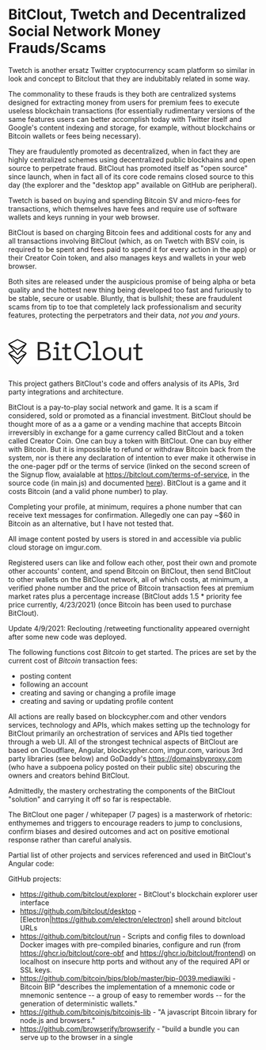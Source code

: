 # BitClout, Twetch and Decentralized Social Network Money Frauds/Scams
Twetch is another ersatz Twitter cryptocurrency scam platform so similar in look and concept to Bitclout that they are indubitably related in some way.

The commonality to these frauds is they both are centralized systems designed for extracting money from users for premium fees to execute useless blockchain transactions (for essentially rudimentary versions of the same features users can better accomplish today with Twitter itself and Google's content indexing and storage, for example, without blockchains or Bitcoin wallets or fees being necessary).

They are fraudulently promoted as decentralized, when in fact they are highly centralized schemes using decentralized public blockhains and open source to perpetrate fraud.  BitClout has promoted itself as "open source" since launch, when in fact all of its core code remains closed source to this day (the explorer and the "desktop app" available on GitHub are peripheral).

Twetch is based on buying and spending Bitcoin SV and micro-fees for transactions, which themselves have fees and require use of software wallets and keys running in your web browser.

BitClout is based on charging Bitcoin fees and additional costs for any and all transactions involving BitClout (which, as on Twetch with BSV coin, is required to be spent and fees paid to spend it for every action in the app) or their Creator Coin token, and also manages keys and wallets in your web browser.

Both sites are released under the auspicious promise of being alpha or beta quality and the hottest new thing being developed too fast and furiously to be stable, secure or usable.  Bluntly, that is bullshit; these are fraudulent scams from tip to toe that completely lack professionalism and security features, protecting the perpetrators and their data, *not you and yours*.

# ![$BitClout](src/assets/img/camelcase_logo.svg)
This project gathers BitClout's code and offers analysis of its APIs, 3rd party integrations and architecture.

BitClout is a pay-to-play social network and game. It is a scam if considered, sold or promoted as a financial investment.  BitClout should be thought more of as a a game or a vending machine that accepts Bitcoin irreversibly in exchange for a game currency called BitClout and a token called Creator Coin.  One can buy a token with BitClout.  One can buy either with Bitcoin.  But it is impossible to refund or withdraw Bitcoin back from the system, nor is there any declaration of intention to ever make it otherwise in the one-pager pdf or the terms of service (linked on the second screen of the Signup flow, avaialable at https://bitclout.com/terms-of-service, in the source code (in main.js) and documented [here](docs/bitclout-terms-of-service-extract.md)).  BitClout is a game and it costs Bitcoin (and a valid phone number) to play.

Completing your profile, at minimum, requires a phone number that can receive text messages for confirmation. Allegedly one can pay ~$60 in Bitcoin as an alternative, but I have not tested that.

All image content posted by users is stored in and accessible via public cloud storage on imgur.com.

Registered users can like and follow each other, post their own and promote other accounts' content, and spend Bitcoin on BitClout, then send BitClout to other wallets on the BitClout network, all of which costs, at minimum, a verified phone number and the price of Bitcoin transaction fees at premium market rates plus a percentage increase (BitClout adds 1.5 * priority fee price currently, 4/23/2021) (once Bitcoin has been used to purchase BitClout).  

Update 4/9/2021: Reclouting /retweeting functionality appeared overnight after some new code was deployed.

The following functions cost *Bitcoin* to get started. The prices are set by the current cost of *Bitcoin* transaction fees:
- posting content
- following an account
- creating and saving or changing a profile image
- creating and saving or updating profile content

All actions are really based on blockcypher.com and other vendors services, technology and APIs, which makes setting up the technology for BitClout primarily an orchestration of services and APIs tied together through a web UI.  All of the strongest technical aspects of BitClout are based on Cloudflare, Angular, blockcypher.com, imgur.com, various 3rd party libraries (see below) and GoDaddy's https://domainsbyproxy.com (who have a subpoena policy posted on their public site) obscuring the owners and creators behind BitClout.

Admittedly, the mastery orchestrating the components of the BitClout "solution" and carrying it off so far is respectable.  

The BitClout one pager / whitepaper (7 pages) is a masterwork of rhetoric: enthymemes and triggers to encourage readers to jump to conclusions, confirm biases and desired outcomes and act on positive emotional response rather than careful analysis.

Partial list of other projects and services referenced and used in BitClout's Angular code:

GitHub projects:
- https://github.com/bitclout/explorer - BitClout's blockchain explorer user interface
- https://github.com/bitclout/desktop - [Electron|https://github.com/electron/electron] shell around bitclout URLs
- https://github.com/bitclout/run - Scripts and config files to download Docker images with pre-compiled binaries, configure and run (from https://ghcr.io/bitclout/core-obf and https://ghcr.io/bitclout/frontend) on localhost on insecure http ports and without any of the required API or SSL keys.
- https://github.com/bitcoin/bips/blob/master/bip-0039.mediawiki - Bitcoin BIP "describes the implementation of a mnemonic code or mnemonic sentence -- a group of easy to remember words -- for the generation of deterministic wallets."
- https://github.com/bitcoinjs/bitcoinjs-lib - "A javascript Bitcoin library for node.js and browsers."
- https://github.com/browserify/browserify - "build a bundle you can serve up to the browser in a single <script> tag."
- https://github.com/crypto-browserify/createHmac - "Node style HMACs for use in the browser" (hash-based message authentication codes = HMAC)
- https://github.com/crypto-browserify/browserify-rsa - "RSA private decryption/signing"
- https://github.com/crypto-browserify/crypto-browserify - "A port of node's crypto module to the browser."
- https://github.com/crypto-browserify/parse-asn1 - "utility library for parsing asn1 files for use with browserify-sign."
- https://github.com/crypto-browserify/randombytes - randombytes from Node js for browser apps.
- https://github.com/google/closure-library - "used by many Google web applications, such as Google Search, Gmail, Google Docs, Google+, Google Maps, and others."
- https://github.com/google/libphonenumber - "Google's common Java, C++ and JavaScript library for parsing, formatting, and validating international phone numbers." 
- https://github.com/indutny/bn.js/ - "BigNum in pure javascript"
- https://github.com/indutny/elliptic - "Fast elliptic-curve cryptography in a plain javascript"
- https://github.com/popperjs/popper-core - "Popper will automatically put the tooltip in the right place near the button." (tooltip management)
- https://github.com/sweetalert2/sweetalert2 - "replacement for JavaScript's popup boxes"
- https://github.com/twitter/twemoji - "Twemoji library offers support for 3,304 emojis"

Other products, projects and services used in code and refrenced in code:
- https://amp.bitclout.com - endpoint for gathering analytics about user activity and transactions to send to an Amplitude (https://www.amplitude.com/) account.
- https://api.blockchain.info/mempool/fees - used to obtain premium fees for BitClout transactions
- https://api.blockcypher.com/v1/btc/main/addrs/${e}/full?token=... - see blockcypher public api docs
- https://api.blockcypher.com/v1/btc/test3/addrs/${e}/full?token... - test endpoint for ^
- https://bitcoinfees.earn.com/api/v1/fees/recommended - gets the current price for transaction fees transacted on BitClout.
- https://blockchain.info/ticker - api used to obtain exchange rate of Bitcoin in USD every 1 second in the background.
- https://electrum.org - Bitcoin wallet software mentioned and link in UI
- https://iancoleman.io/bip39/ - menomic code converter for Bitcoin BIP 39 ^
- https://twitter.com/intent/tweet?text= ... - for users to click for "Just setting up my bitclout ..." Tweet
- https://wallet.mycelium.com/ - Bitcoin wallet software mentioned and link in UI
- https://api.imgur.com/3/image/ + 8156989fa971a3b Client-ID (header?) to upload to imgur
- https://i.imgur.com/<name.ext> - images and pics posted by users
- https://fontawesome.com/ - fonts and logos
- https://fonts.gstatic.com/, https://fonts.googleapis.com - fonts

Possible source for BitClout's https://explorer.bitclout.com:
- https://github.com/blockcypher/explorer - BlockCypher's open source blockchain explorer project


TODO - other related sites referenced in code:
- https://api.bitclout.green, https://api.bitclout.blue, https://api.bitclout.navy - different API endpoints.
- megamoons.com - unknown TBD
- https://api.bitpop.dev - protected by CloudFlare, seems to be used for logging activity from the UI (?)
- bitpop.cash - parent domain for potential central organization participants in collecting fees for BitClout transactions.
- bitclout.fun - unknown use/purpose TBD
- bitclout.me - localhost alias

Listing of BitClout's APIs as dervived from main.js: see https://github.com/scottstirling/bitclout/issues/20

BitClout Architecture Overview Diagram

![Bitclout Architecture](docs/diagram/bitclout-arch-diagram-2021-04-08.png)

Related work (began as a Reddit thread in r/Bitclout):
https://www.reddit.com/r/BitClout/comments/mhpwjx/reverse_engineering_bitclout/

Increasing awareness of these scams, selected resources:
## BitClout
- https://www.thedailybeast.com/bitclout-is-the-shady-crypto-start-up-selling-shares-in-celebs
- https://www.techtimes.com/articles/258837/20210407/bitclout-removes-singapore-prime-minister-crypto-platform.htm
- https://finance.yahoo.com/news/controversial-crypto-project-bitclout-faces-233043748.html
- https://youtu.be/NBZ4v2-XynU, https://youtu.be/SsERRF39YiM - Coffeezilla Youtube channel episodes on BitClout
- https://en.wikipedia.org/wiki/BitClout

## Twetch 
- https://medium.com/@Austerity_Sucks/i-signed-up-for-bsvs-twetch-social-media-platform-so-you-don-t-have-to-462f0db8b614

## Related scam economy / BitClout ecosystem emerging in regulation vacuum
- https://withdrawbitclout.com/ 
- https://www.giftclout.com/
- https://github.com/BarryMode/awesome-bitclout (list of lists of BitClout related arcana, much of it links to the site itself)
- https://bitswap.network
    - https://bitswap.network/whitepaper (proposes exchanging BitClout for Ethereum via escrow, plus gas fees) 

Other analysis and related info on my Twitter: https://twitter.com/scottmstirling
